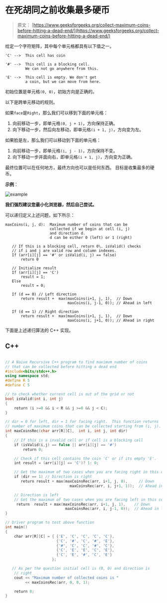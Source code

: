 # 在死胡同之前收集最多硬币

> 原文： [https://www.geeksforgeeks.org/collect-maximum-coins-before-hitting-a-dead-end/](https://www.geeksforgeeks.org/collect-maximum-coins-before-hitting-a-dead-end/)

给定一个字符矩阵，其中每个单元格都具有以下值之一。

```
'C' -->  This cell has coin

'#' -->  This cell is a blocking cell. 
         We can not go anywhere from this.

'E' -->  This cell is empty. We don't get
         a coin, but we can move from here.  
```

初始位置是单元格`(0, 0)`，初始方向是正确的。

以下是跨单元移动的规则。

如果`face`是`Right`，那么我们可以移到下面的单元格：

1.  向前移动一步，即单元格`(0, j + 1)`，方向保持正确。
2.  向下移动一步，然后向左移动，即单元格`(i + 1, j)`，方向变为左。

如果脸是左，那么我们可以移动到下面的单元格：

1.  向前移动一步，即单元格`(i, j - 1)`，方向保持不变。
2.  向下移动一步并面向右，即单元格`(i + 1, j)`，方向变为正确。

最终位置可以在任何地方，最终方向也可以是任何东西。 目标是收集最多的硬币。

**示例**：

![example](img/e9221a02274b3cad4af9c80b7d9a9227.png)

**我们强烈建议您最小化浏览器，然后自己尝试。**

可以递归定义上述问题，如下所示：

```
maxCoins(i, j, d):  Maximum number of coins that can be 
                    collected if we begin at cell (i, j)
                    and direction d.
                    d can be either 0 (left) or 1 (right)

   // If this is a blocking cell, return 0\. isValid() checks
   // if i and j are valid row and column indexes.
   If (arr[i][j] == '#' or isValid(i, j) == false)
       return 0

   // Initialize result
   If (arr[i][j] == 'C')
       result = 1;
   Else 
       result = 0;

   If (d == 0) // Left direction 
       return result +  max(maxCoins(i+1, j, 1),  // Down
                            maxCoins(i, j-1, 0)); // Ahead in left

   If (d == 1) // Right direction 
       return result +  max(maxCoins(i+1, j, 1),  // Down
                            maxCoins(i, j+1, 0)); // Ahead in right

```

下面是上述递归算法的 C++ 实现。

## C++ 

```cpp

// A Naive Recursive C++ program to find maximum number of coins 
// that can be collected before hitting a dead end 
#include<bits/stdc++.h> 
using namespace std; 
#define R 5 
#define C 5 

// to check whether current cell is out of the grid or not 
bool isValid(int i, int j) 
{ 
    return (i >=0 && i < R && j >=0 && j < C); 
} 

// dir = 0 for left, dir = 1 for facing right.  This function returns 
// number of maximum coins that can be collected starting from (i, j). 
int maxCoinsRec(char arr[R][C],  int i, int j, int dir) 
{ 
    // If this is a invalid cell or if cell is a blocking cell 
    if (isValid(i,j) == false || arr[i][j] == '#') 
        return 0; 

    // Check if this cell contains the coin 'C' or if its empty 'E'. 
    int result = (arr[i][j] == 'C')? 1: 0; 

    // Get the maximum of two cases when you are facing right in this cell 
    if (dir == 1) // Direction is right 
       return result + max(maxCoinsRec(arr, i+1, j, 0),     // Down 
                             maxCoinsRec(arr, i, j+1, 1));  // Ahead in right 

    // Direction is left 
    // Get the maximum of two cases when you are facing left in this cell 
     return  result + max(maxCoinsRec(arr, i+1, j, 1),    // Down 
                           maxCoinsRec(arr, i, j-1, 0));  // Ahead in left 
} 

// Driver program to test above function 
int main() 
{ 
    char arr[R][C] = { {'E', 'C', 'C', 'C', 'C'}, 
                       {'C', '#', 'C', '#', 'E'}, 
                       {'#', 'C', 'C', '#', 'C'}, 
                       {'C', 'E', 'E', 'C', 'E'}, 
                       {'C', 'E', '#', 'C', 'E'} 
                     }; 

   // As per the question initial cell is (0, 0) and direction is 
    // right 
    cout << "Maximum number of collected coins is "
         << maxCoinsRec(arr, 0, 0, 1); 

    return 0; 
} 

```